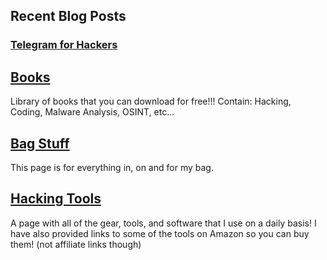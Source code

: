 ## Recent Blog Posts
### [Telegram for Hackers](blog/telegram_python.md)

## [Books](books/README.md)
Library of books that you can download for free!!!
Contain: Hacking, Coding, Malware Analysis, OSINT, etc...

## [Bag Stuff](bag/README.md)
This page is for everything in, on and for my bag.

## [Hacking Tools](hacking-tools/README.md)
A page with all of the gear, tools, and software that I use on a daily basis!
I have also provided links to some of the tools on Amazon so you can buy them! (not affiliate links though)
